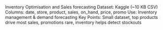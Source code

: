 Inventory Optimisation and Sales forecasting
Dataset: Kaggle (~10 KB CSV)
Columns: date, store, product, sales, on_hand, price, promo
Use: Inventory management & demand forecasting
Key Points: Small dataset, top products drive most sales, promotions rare, inventory helps detect stockouts
